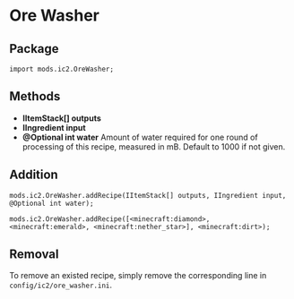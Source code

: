 # Ore Washer

## Package
`import mods.ic2.OreWasher;`

## Methods
 - **IItemStack[] outputs**
 - **IIngredient input**
 - **@Optional int water**  Amount of water required for one round of processing of this recipe, measured in mB. Default to 1000 if not given.

## Addition
```
mods.ic2.OreWasher.addRecipe(IItemStack[] outputs, IIngredient input, @Optional int water);

mods.ic2.OreWasher.addRecipe([<minecraft:diamond>, <minecraft:emerald>, <minecraft:nether_star>], <minecraft:dirt>);
```

## Removal

To remove an existed recipe, simply remove the corresponding line in  `config/ic2/ore_washer.ini`.
